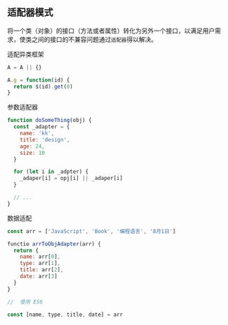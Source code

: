 ## 适配器模式

将一个类（对象）的接口（方法或者属性）转化为另外一个接口，以满足用户需求，使类之间的接口的不兼容问题通过`适配器`得以解决。

适配异类框架

```javascript
A = A || {}

A.g = function(id) {
  return $(id).get(0)
}
```

参数适配器

```javascript
function doSomeThing(obj) {
  const _adapter = {
    name: 'kk',
    title: 'design',
    age: 24,
    size: 10
  }

  for (let i in _adpter) {
    _adaper[i] = opj[i] || _adaper[i]
  }

  // ...
}
```

数据适配

```javascript
const arr = ['JavaScript', 'Book', '编程语言', '8月1日']

functio arrToObjAdapter(arr) {
  return {
    name: arr[0],
    type: arr[1],
    title: arr[2],
    date: arr[3]
  }
}

//  使用 ES6

const [name, type, title, date] = arr
```
